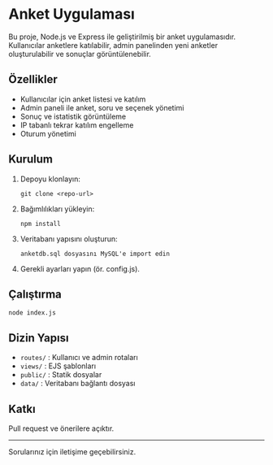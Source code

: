 # Anket Uygulaması

Bu proje, Node.js ve Express ile geliştirilmiş bir anket uygulamasıdır. Kullanıcılar anketlere katılabilir, admin panelinden yeni anketler oluşturulabilir ve sonuçlar görüntülenebilir.

## Özellikler
- Kullanıcılar için anket listesi ve katılım
- Admin paneli ile anket, soru ve seçenek yönetimi
- Sonuç ve istatistik görüntüleme
- IP tabanlı tekrar katılım engelleme
- Oturum yönetimi

## Kurulum
1. Depoyu klonlayın:
   ```
   git clone <repo-url>
   ```
2. Bağımlılıkları yükleyin:
   ```
   npm install
   ```
3. Veritabanı yapısını oluşturun:
   ```
   anketdb.sql dosyasını MySQL'e import edin
   ```
4. Gerekli ayarları yapın (ör. config.js).

## Çalıştırma
```
node index.js
```

## Dizin Yapısı
- `routes/` : Kullanıcı ve admin rotaları
- `views/` : EJS şablonları
- `public/` : Statik dosyalar
- `data/` : Veritabanı bağlantı dosyası


## Katkı
Pull request ve önerilere açıktır.

---
Sorularınız için iletişime geçebilirsiniz.
